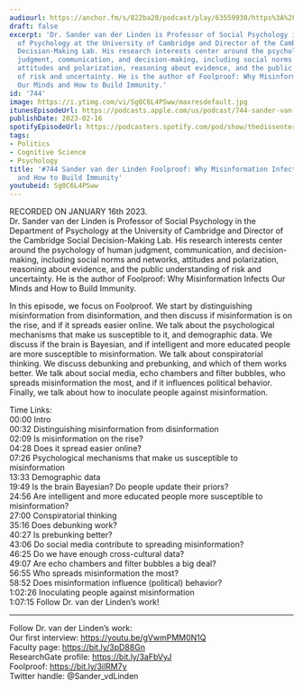 ```yaml
---
audiourl: https://anchor.fm/s/822ba20/podcast/play/63559930/https%3A%2F%2Fd3ctxlq1ktw2nl.cloudfront.net%2Fstaging%2F2023-0-16%2F45bc93b7-b340-3cd4-574e-a4ee2dc23fb6.m4a
draft: false
excerpt: 'Dr. Sander van der Linden is Professor of Social Psychology in the Department
  of Psychology at the University of Cambridge and Director of the Cambridge Social
  Decision-Making Lab. His research interests center around the psychology of human
  judgment, communication, and decision-making, including social norms and networks,
  attitudes and polarization, reasoning about evidence, and the public understanding
  of risk and uncertainty. He is the author of Foolproof: Why Misinformation Infects
  Our Minds and How to Build Immunity.'
id: '744'
image: https://i.ytimg.com/vi/Sg0C6L4PSww/maxresdefault.jpg
itunesEpisodeUrl: https://podcasts.apple.com/us/podcast/744-sander-van-der-linden-foolproof-why-misinformation/id1451347236?i=1000600047228&uo=4
publishDate: 2023-02-16
spotifyEpisodeUrl: https://podcasters.spotify.com/pod/show/thedissenter/episodes/744-Sander-van-der-Linden---Foolproof-Why-Misinformation-Infects-Our-Minds-and-How-to-Build-Immunity-e1ti6pq
tags:
- Politics
- Cognitive Science
- Psychology
title: '#744 Sander van der Linden Foolproof: Why Misinformation Infects Our Minds
  and How to Build Immunity'
youtubeid: Sg0C6L4PSww
---
```

<div class="timelinks">

RECORDED ON JANUARY 16th 2023.  
Dr. Sander van der Linden is Professor of Social Psychology in the Department of Psychology at the University of Cambridge and Director of the Cambridge Social Decision-Making Lab. His research interests center around the psychology of human judgment, communication, and decision-making, including social norms and networks, attitudes and polarization, reasoning about evidence, and the public understanding of risk and uncertainty. He is the author of Foolproof: Why Misinformation Infects Our Minds and How to Build Immunity.

In this episode, we focus on Foolproof. We start by distinguishing misinformation from disinformation, and then discuss if misinformation is on the rise, and if it spreads easier online. We talk about the psychological mechanisms that make us susceptible to it, and demographic data. We discuss if the brain is Bayesian, and if intelligent and more educated people are more susceptible to misinformation. We talk about conspiratorial thinking. We discuss debunking and prebunking, and which of them works better. We talk about social media, echo chambers and filter bubbles, who spreads misinformation the most, and if it influences political behavior. Finally, we talk about how to inoculate people against misinformation.

Time Links:  
<time>00:00</time> Intro  
<time>00:32</time> Distinguishing misinformation from disinformation  
<time>02:09</time> Is misinformation on the rise?  
<time>04:28</time> Does it spread easier online?  
<time>07:26</time> Psychological mechanisms that make us susceptible to misinformation  
<time>13:33</time> Demographic data  
<time>19:49</time> Is the brain Bayesian? Do people update their priors?  
<time>24:56</time> Are intelligent and more educated people more susceptible to misinformation?  
<time>27:00</time> Conspiratorial thinking  
<time>35:16</time> Does debunking work?  
<time>40:27</time> Is prebunking better?  
<time>43:06</time> Do social media contribute to spreading misinformation?  
<time>46:25</time> Do we have enough cross-cultural data?  
<time>49:07</time> Are echo chambers and filter bubbles a big deal?  
<time>56:55</time> Who spreads misinformation the most?  
<time>58:52</time> Does misinformation influence (political) behavior?  
<time>1:02:26</time> Inoculating people against misinformation   
<time>1:07:15</time> Follow Dr. van der Linden’s work!

---

Follow Dr. van der Linden’s work:  
Our first interview: https://youtu.be/gVwmPMM0N1Q  
Faculty page: https://bit.ly/3pD88Gn  
ResearchGate profile: https://bit.ly/3aFbVyJ  
Foolproof: https://bit.ly/3ilRM7y  
Twitter handle: @Sander_vdLinden
</div>

